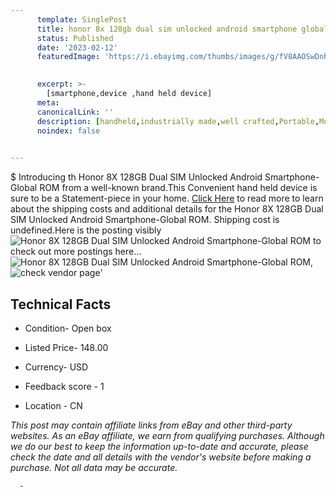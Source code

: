 ```yaml
---
      template: SinglePost
      title: honor 8x 128gb dual sim unlocked android smartphone global rom
      status: Published
      date: '2023-02-12'
      featuredImage: 'https://i.ebayimg.com/thumbs/images/g/fV8AAOSwDnhjDGGU/s-l225.jpg'
       

      excerpt: >-
        [smartphone,device ,hand held device]
      meta:
      canonicalLink: ''
      description: [handheld,industrially made,well crafted,Portable,Mobile,Compact,Convenient,Lightweight,Maneuverable,Man-portable,Miniature,Carriable,Hand-held,Light,Holdable,Transportable,Mobile device,Pocket-sized,On-the-go,Wireless,Cordless,Compact size,Convenient size, smartphone,device ,hand held device]
      noindex: false
      

---
```

$
      Introducing th Honor 8X 128GB Dual SIM Unlocked Android Smartphone-Global ROM from a well-known brand.This Convenient hand held device is sure to be a Statement-piece in your home. [Click Here](https://www.ebay.com/itm/314364560586?hash=item49319684ca%3Ag%3AfV8AAOSwDnhjDGGU&mkevt=1&mkcid=1&mkrid=711-53200-19255-0&campid=%253CePNCampaignId%253E&customid=%253CreferenceId%253E&toolid=10049) to read more to learn about the shipping costs and additional details for the Honor 8X 128GB Dual SIM Unlocked Android Smartphone-Global ROM. Shipping cost is undefined.Here is the posting visibly ![Honor 8X 128GB Dual SIM Unlocked Android Smartphone-Global ROM](https://i.ebayimg.com/thumbs/images/g/fV8AAOSwDnhjDGGU/s-l225.jpg) to check out more postings here... ![Honor 8X 128GB Dual SIM Unlocked Android Smartphone-Global ROM](https://i.ebayimg.com/images/g/fV8AAOSwDnhjDGGU/s-l225.jpg), ![check vendor page](https://origin-galleryplus.ebayimg.com/ws/web/314364560586_2_0_1/225x225.jpg,https://origin-galleryplus.ebayimg.com/ws/web/314364560586_3_0_1/225x225.jpg)'

      

 ## Technical Facts 



     
      

 - Condition- Open box 


      

 - Listed Price- 148.00 


      

 - Currency- USD 


      

 - Feedback score - 1 


      

 - Location - CN 


      
      

 *_This post may contain affiliate links from eBay and other third-party websites. As an eBay affiliate, we earn from qualifying purchases. Although we do our best to keep the information up-to-date and accurate, please check the date and all details with the vendor's website before making a purchase. Not all data may be accurate._*




      -
